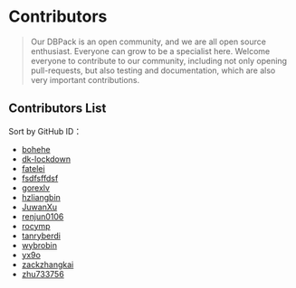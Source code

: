 # Contributors

> Our DBPack is an open community, and we are all open source enthusiast. Everyone can grow to be a specialist here. Welcome everyone to contribute to our community, including not only opening pull-requests, but also testing and documentation, which are also very important contributions.

## Contributors List

Sort by GitHub ID：

+ [bohehe](https://github.com/bohehe)
+ [dk-lockdown](https://github.com/dk-lockdown)
+ [fatelei](https://github.com/fatelei)
+ [fsdfsffdsf](https://github.com/fsdfsffdsf)
+ [gorexlv](https://github.com/gorexlv)
+ [hzliangbin](https://github.com/hzliangbin) 
+ [JuwanXu](https://github.com/JuwanXu)
+ [renjun0106](https://github.com/renjun0106)
+ [rocymp](https://github.com/rocymp)
+ [tanryberdi](https://github.com/tanryberdi)
+ [wybrobin](https://github.com/wybrobin)
+ [yx9o](https://github.com/yx9o)
+ [zackzhangkai](https://github.com/zackzhangkai)
+ [zhu733756](https://github.com/zhu733756)

